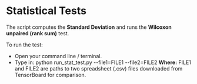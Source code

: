 # Statistical Tests

The script computes the **Standard Deviation** and runs the **Wilcoxon unpaired (rank sum)** test.

To run the test:
- Open your command line / terminal.
- Type in: python run_stat_test.py --file1=FILE1 --file2=FILE2
**Where:** FILE1 and FILE2 are paths to two spreadsheet (.csv) files downloaded from TensorBoard for comparison.
